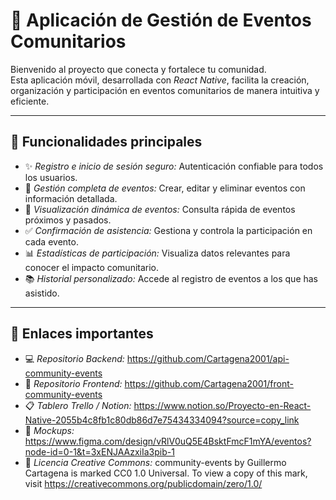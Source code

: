 # 🎉 Aplicación de Gestión de Eventos Comunitarios

Bienvenido al proyecto que conecta y fortalece tu comunidad.  
Esta aplicación móvil, desarrollada con *React Native*, facilita la creación, organización y participación en eventos comunitarios de manera intuitiva y eficiente.

---

## 🚀 Funcionalidades principales

- ✨ *Registro e inicio de sesión seguro:* Autenticación confiable para todos los usuarios.  
- 📅 *Gestión completa de eventos:* Crear, editar y eliminar eventos con información detallada.  
- 📍 *Visualización dinámica de eventos:* Consulta rápida de eventos próximos y pasados.  
- ✅ *Confirmación de asistencia:* Gestiona y controla la participación en cada evento.  
- 📊 *Estadísticas de participación:* Visualiza datos relevantes para conocer el impacto comunitario.  
- 📚 *Historial personalizado:* Accede al registro de eventos a los que has asistido.

---

## 🔗 Enlaces importantes

- 💻 *Repositorio Backend:* https://github.com/Cartagena2001/api-community-events  
- 📱 *Repositorio Frontend:* https://github.com/Cartagena2001/front-community-events  
- 📋 *Tablero Trello / Notion:* https://www.notion.so/Proyecto-en-React-Native-2055b4c8fb1c80db86d7e75434334094?source=copy_link
- 🎨 *Mockups:* https://www.figma.com/design/vRlV0uQ5E4BsktFmcF1mYA/eventos?node-id=0-1&t=3xENJAAzxiIa3pib-1 
- 📄 *Licencia Creative Commons:* 
    community-events  by Guillermo Cartagena is marked CC0 1.0 Universal. To view a copy of this mark, visit https://creativecommons.org/publicdomain/zero/1.0/

